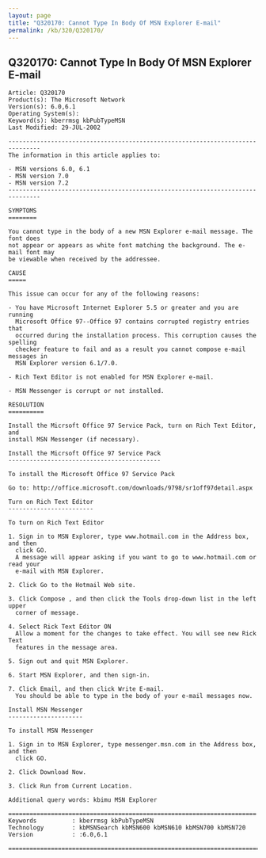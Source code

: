 ```yaml
---
layout: page
title: "Q320170: Cannot Type In Body Of MSN Explorer E-mail"
permalink: /kb/320/Q320170/
---
```


## Q320170: Cannot Type In Body Of MSN Explorer E-mail

	Article: Q320170
	Product(s): The Microsoft Network
	Version(s): 6.0,6.1
	Operating System(s): 
	Keyword(s): kberrmsg kbPubTypeMSN
	Last Modified: 29-JUL-2002
	
	-------------------------------------------------------------------------------
	The information in this article applies to:
	
	- MSN versions 6.0, 6.1 
	- MSN version 7.0 
	- MSN version 7.2 
	-------------------------------------------------------------------------------
	
	SYMPTOMS
	========
	
	You cannot type in the body of a new MSN Explorer e-mail message. The font does
	not appear or appears as white font matching the background. The e-mail font may
	be viewable when received by the addressee.
	
	CAUSE
	=====
	
	This issue can occur for any of the following reasons:
	
	- You have Microsoft Internet Explorer 5.5 or greater and you are running
	  Microsoft Office 97--Office 97 contains corrupted registry entries that
	  occurred during the installation process. This corruption causes the spelling
	  checker feature to fail and as a result you cannot compose e-mail messages in
	  MSN Explorer version 6.1/7.0.
	
	- Rich Text Editor is not enabled for MSN Explorer e-mail.
	
	- MSN Messenger is corrupt or not installed.
	
	RESOLUTION
	==========
	
	Install the Micrsoft Office 97 Service Pack, turn on Rich Text Editor, and
	install MSN Messenger (if necessary).
	
	Install the Micrsoft Office 97 Service Pack
	-------------------------------------------
	
	To install the Microsoft Office 97 Service Pack
	
	Go to: http://office.microsoft.com/downloads/9798/sr1off97detail.aspx
	
	Turn on Rich Text Editor
	------------------------
	
	To turn on Rich Text Editor
	
	1. Sign in to MSN Explorer, type www.hotmail.com in the Address box, and then
	  click GO.
	  A message will appear asking if you want to go to www.hotmail.com or read your
	  e-mail with MSN Explorer.
	
	2. Click Go to the Hotmail Web site.
	
	3. Click Compose , and then click the Tools drop-down list in the left upper
	  corner of message.
	
	4. Select Rick Text Editor ON
	  Allow a moment for the changes to take effect. You will see new Rick Text
	  features in the message area.
	
	5. Sign out and quit MSN Explorer.
	
	6. Start MSN Explorer, and then sign-in.
	
	7. Click Email, and then click Write E-mail.
	  You should be able to type in the body of your e-mail messages now.
	
	Install MSN Messenger
	---------------------
	
	To install MSN Messenger
	
	1. Sign in to MSN Explorer, type messenger.msn.com in the Address box, and then
	  click GO.
	
	2. Click Download Now.
	
	3. Click Run from Current Location.
	
	Additional query words: kbimu MSN Explorer
	
	======================================================================
	Keywords          : kberrmsg kbPubTypeMSN 
	Technology        : kbMSNSearch kbMSN600 kbMSN610 kbMSN700 kbMSN720
	Version           : :6.0,6.1
	
	=============================================================================
	
